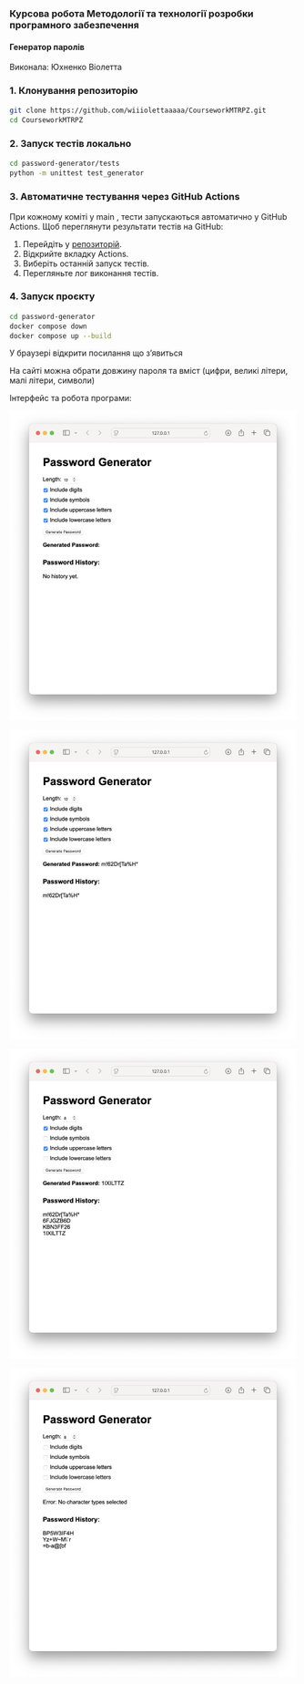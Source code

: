 ### Курсова робота Методології та технології розробки програмного забезпечення
#### Генератор паролів 
Виконала: Юхненко Віолетта

### 1. Клонування репозиторію

```bash 
git clone https://github.com/wiiiolettaaaaa/CourseworkMTRPZ.git
cd CourseworkMTRPZ
```

### 2. Запуск тестів локально

```bash
cd password-generator/tests
python -m unittest test_generator
```
### 3. Автоматичне тестування через GitHub Actions

При кожному коміті у main , тести запускаються автоматично у GitHub Actions. Щоб переглянути результати тестів на GitHub:

1. Перейдіть у [репозиторій](https://github.com/wiiiolettaaaaa/CourseworkMTRPZ).
2. Відкрийте вкладку Actions.
3. Виберіть останній запуск тестів.
4. Перегляньте лог виконання тестів.

### 4. Запуск проєкту
```bash
cd password-generator 
docker compose down
docker compose up --build

```

У браузері відкрити посилання що зʼявиться 

На сайті можна обрати довжину пароля та вміст (цифри, великі літери, малі літери, символи)

Інтерфейс та робота програми:

![](inteface.png)

![](generate.png)

![](history.png)

![](erorrs.png)